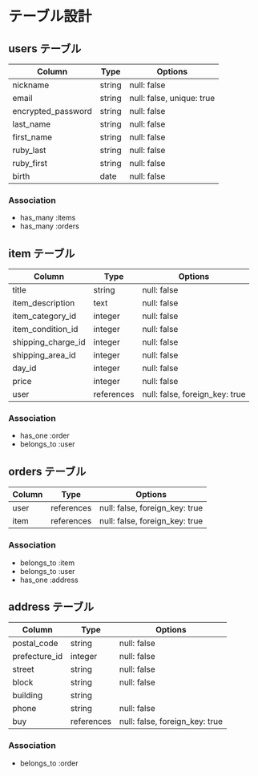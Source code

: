 # テーブル設計

## users テーブル

| Column               | Type    | Options                   |
| -------------------- | ------- | ------------------------- |
| nickname             | string  | null: false               |
| email                | string  | null: false, unique: true |
| encrypted_password   | string  | null: false               |
| last_name            | string  | null: false               |
| first_name           | string  | null: false               |
| ruby_last            | string  | null: false               |
| ruby_first           | string  | null: false               |
| birth                | date    | null: false               |

### Association

- has_many :items
- has_many :orders

## item テーブル

| Column              | Type        | Options                        |
| ------------------- | ----------- | ------------------------------ |
| title               | string      | null: false                    |
| item_description    | text        | null: false                    |
| item_category_id    | integer     | null: false                    |
| item_condition_id   | integer     | null: false                    |
| shipping_charge_id  | integer     | null: false                    |
| shipping_area_id    | integer     | null: false                    |
| day_id              | integer     | null: false                    |
| price               | integer     | null: false                    |
| user                | references  | null: false, foreign_key: true |
### Association

- has_one    :order
- belongs_to :user

## orders テーブル

| Column     | Type       | Options                        |
| --------   | ---------  | ------------------------------ |
| user       | references | null: false, foreign_key: true |
| item       | references | null: false, foreign_key: true |

### Association

- belongs_to :item
- belongs_to :user
- has_one    :address

## address テーブル

| Column                 | Type         | Options                        |
| ---------------------- | ------------ | ------------------------------ |
| postal_code            | string       | null: false                    |
| prefecture_id          | integer      | null: false                    |
| street                 | string       | null: false                    |
| block                  | string       | null: false                    |
| building               | string       |                                |
| phone                  | string       | null: false                    |
| buy                    | references   | null: false, foreign_key: true |

### Association

- belongs_to :order